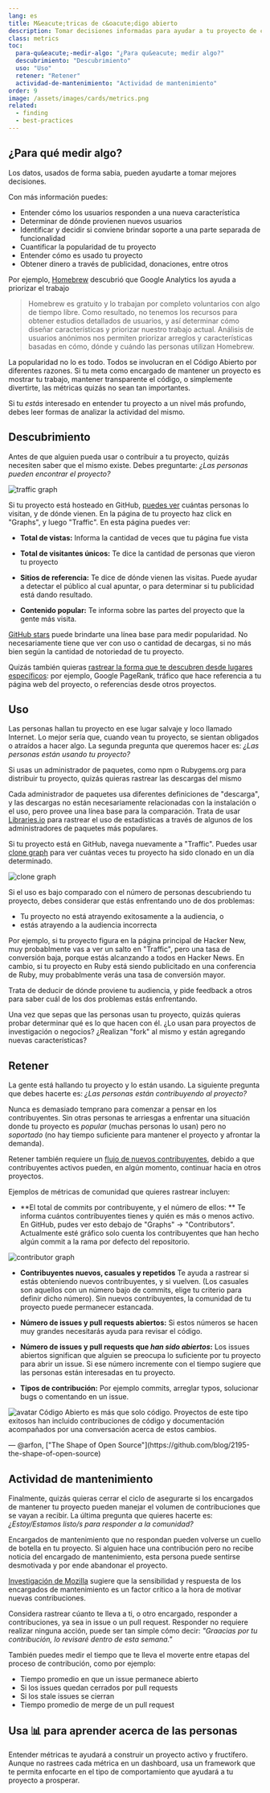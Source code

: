 ```yaml
---
lang: es
title: M&eacute;tricas de c&oacute;digo abierto
description: Tomar decisiones informadas para ayudar a tu proyecto de c&oacute;digo abierto a prosperar mediante la medici&oacute;n y el seguimiento de su &eacute;xito.
class: metrics
toc:
  para-qu&eacute;-medir-algo: "¿Para qu&eacute; medir algo?"
  descubrimiento: "Descubrimiento"
  uso: "Uso"
  retener: "Retener"
  actividad-de-mantenimiento: "Actividad de mantenimiento"
order: 9
image: /assets/images/cards/metrics.png
related:
  - finding
  - best-practices
---
```


## ¿Para qu&eacute; medir algo?

Los datos, usados de forma sabia, pueden ayudarte a tomar mejores decisiones.

Con m&aacute;s informaci&oacute;n puedes:

* Entender c&oacute;mo los usuarios responden a una nueva caracter&iacute;stica
* Determinar de d&oacute;nde provienen nuevos usuarios
* Identificar y decidir si conviene brindar soporte a una parte separada de funcionalidad
* Cuantificar la popularidad de tu proyecto
* Entender c&oacute;mo es usado tu proyecto
* Obtener dinero a trav&eacute;s de publicidad, donaciones, entre otros

Por ejemplo, [Homebrew](https://github.com/Homebrew/brew/blob/bbed7246bc5c5b7acb8c1d427d10b43e090dfd39/docs/Analytics.md) descubri&oacute; que Google Analytics los ayuda a priorizar el trabajo

> Homebrew es gratuito y lo trabajan por completo voluntarios con algo de tiempo libre. Como resultado, no tenemos los recursos para obtener estudios detallados de usuarios, y as&iacute; determinar c&oacute;mo diseñar caracter&iacute;sticas y priorizar nuestro trabajo actual. An&aacute;lisis de usuarios an&oacute;nimos nos permiten priorizar arreglos y caracter&iacute;sticas basadas en c&oacute;mo, d&oacute;nde y cu&aacute;ndo las personas utilizan Homebrew.

La popularidad no lo es todo. Todos se involucran en el C&oacute;digo Abierto por diferentes razones. Si tu meta como encargado de mantener un proyecto es mostrar tu trabajo, mantener transparente el c&oacute;digo, o simplemente divertirte, las m&eacute;tricas quiz&aacute;s no sean tan importantes.

Si tu _est&aacute;s_ interesado en entender tu proyecto a un nivel m&aacute;s profundo, debes leer formas de analizar la actividad del mismo.

## Descubrimiento

Antes de que alguien pueda usar o contribuir a tu proyecto, quiz&aacute;s necesiten saber que el mismo existe. Debes preguntarte: _¿Las personas pueden encontrar el proyecto?_

![traffic graph](/assets/images/metrics/repo_traffic_graphs_tooltip.png)

Si tu proyecto est&aacute; hosteado en GitHub, [puedes ver](https://help.github.com/articles/about-repository-graphs/#traffic) cu&aacute;ntas personas lo visitan, y de d&oacute;nde vienen. En la p&aacute;gina de tu proyecto haz click en "Graphs", y luego "Traffic". En esta p&aacute;gina puedes ver:

* **Total de vistas:** Informa la cantidad de veces que tu p&aacute;gina fue vista

* **Total de visitantes únicos:** Te dice la cantidad de personas que vieron tu proyecto

* **Sitios de referencia:** Te dice de d&oacute;nde vienen las visitas. Puede ayudar a detectar el público al cual apuntar, o para determinar si tu publicidad est&aacute; dando resultado.

* **Contenido popular:** Te informa sobre las partes del proyecto que la gente m&aacute;s visita.

[GitHub stars](https://help.github.com/articles/about-stars/) puede brindarte una l&iacute;nea base para medir popularidad. No necesariamente tiene que ver con uso o cantidad de decargas, si no m&aacute;s bien según la cantidad de notoriedad de tu proyecto.

Quiz&aacute;s tambi&eacute;n quieras [rastrear la forma que te descubren desde lugares espec&iacute;ficos](https://opensource.com/business/16/6/pirate-metrics): por ejemplo, Google PageRank, tr&aacute;fico que hace referencia a tu p&aacute;gina web del proyecto, o referencias desde otros proyectos.

## Uso

Las personas hallan tu proyecto en ese lugar salvaje y loco llamado Internet. Lo mejor ser&iacute;a que, cuando vean tu proyecto, se sientan obligados o atra&iacute;dos a hacer algo. La segunda pregunta que queremos hacer es: _¿Las personas est&aacute;n usando tu proyecto?_

Si usas un administrador de paquetes, como npm o Rubygems.org para distribuir tu proyecto, quiz&aacute;s quieras rastrear las descargas del mismo

Cada administrador de paquetes usa diferentes definiciones de "descarga", y las descargas no est&aacute;n necesariamente relacionadas con la instalaci&oacute;n o el uso, pero provee una l&iacute;nea base para la comparaci&oacute;n. Trata de usar [Libraries.io](https://libraries.io/) para rastrear el uso de estad&iacute;sticas a trav&eacute;s de algunos de los administradores de paquetes m&aacute;s populares.

Si tu proyecto est&aacute; en GitHub, navega nuevamente a "Traffic". Puedes usar [clone graph](https://github.com/blog/1873-clone-graphs) para ver cu&aacute;ntas veces tu proyecto ha sido clonado en un d&iacute;a determinado.

![clone graph](/assets/images/metrics/clone_graph.png)

Si el uso es bajo comparado con el número de personas descubriendo tu proyecto, debes considerar que est&aacute;s enfrentando uno de dos problemas:

* Tu proyecto no est&aacute; atrayendo exitosamente a la audiencia, o
* est&aacute;s atrayendo a la audiencia incorrecta

Por ejemplo, si tu proyecto figura en la p&aacute;gina principal de Hacker New, muy probablmente vas a ver un salto en "Traffic", pero una tasa de conversi&oacute;n baja, porque est&aacute;s alcanzando a todos en Hacker News. En cambio, si tu proyecto en Ruby est&aacute; siendo publicitado en una conferencia de Ruby, muy probablmente ver&aacute;s una tasa de conversi&oacute;n mayor.

Trata de deducir de d&oacute;nde proviene tu audiencia, y pide feedback a otros para saber cu&aacute;l de los dos problemas est&aacute;s enfrentando.

Una vez que sepas que las personas usan tu proyecto, quiz&aacute;s quieras probar determinar qu&eacute; es lo que hacen con &eacute;l. ¿Lo usan para proyectos de investigaci&oacute;n o negocios? ¿Realizan "fork" al mismo y est&aacute;n agregando nuevas caracter&iacute;sticas?

## Retener

La gente est&aacute; hallando tu proyecto y lo est&aacute;n usando. La siguiente pregunta que debes hacerte es: _¿Las personas est&aacute;n contribuyendo al proyecto?_

Nunca es demasiado temprano para comenzar a pensar en los contribuyentes. Sin otras personas te arriesgas a enfrentar una situaci&oacute;n donde tu proyecto es _popular_ (muchas personas lo usan) pero no _soportado_ (no hay tiempo suficiente para mantener el proyecto y afrontar la demanda).

Retener tambi&eacute;n requiere un [flujo de nuevos contribuyentes](http://blog.abigailcabunoc.com/increasing-developer-engagement-at-mozilla-science-learning-advocacy#contributor-pathways_2), debido a que contribuyentes activos pueden, en algún momento, continuar hacia en otros proyectos.

Ejemplos de m&eacute;tricas de comunidad que quieres rastrear incluyen:

* **El total de commits por contribuyente, y el número de ellos: ** Te informa cu&aacute;ntos contribuyentes tienes y qui&eacute;n es m&aacute;s o menos activo. En GitHub, pudes ver esto debajo de "Graphs" -> "Contributors". Actualmente est&eacute; gr&aacute;fico solo cuenta los contribuyentes que han hecho algún commit a la rama por defecto del repositorio.

![contributor graph](/assets/images/metrics/repo_contributors_specific_graph.png)

* **Contribuyentes nuevos, casuales y repetidos** Te ayuda a rastrear si est&aacute;s obteniendo nuevos contribuyentes, y si vuelven. (Los casuales son aquellos con un número bajo de commits, elige tu criterio para definir dicho número). Sin nuevos contribuyentes, la comunidad de tu proyecto puede permanecer estancada.

* **Número de issues y pull requests abiertos:** Si estos números se hacen muy grandes necesitar&aacute;s ayuda para revisar el c&oacute;digo.

* **Número de issues y pull requests que _han sido abiertos_:** Los issues abiertos significan que alguien se preocupa lo suficiente por tu proyecto para abrir un issue. Si ese número incremente con el tiempo sugiere que las personas est&aacute;n interesadas en tu proyecto.

* **Tipos de contribuci&oacute;n:** Por ejemplo commits, arreglar typos, solucionar bugs o comentando en un issue.

<aside markdown="1" class="pquote">
  <img src="https://avatars1.githubusercontent.com/u/4483" class="pquote-avatar" alt="avatar">
  C&oacute;digo Abierto es m&aacute;s que solo c&oacute;digo. Proyectos de este tipo exitosos han incluido contribuciones de c&oacute;digo y documentaci&oacute;n acompañados por una conversaci&oacute;n acerca de estos cambios.
  <p markdown="1" class="pquote-credit">
— @arfon, ["The Shape of Open Source"](https://github.com/blog/2195-the-shape-of-open-source)
  </p>
</aside>

## Actividad de mantenimiento

Finalmente, quiz&aacute;s quieras cerrar el ciclo de asegurarte si los encargados de mantener tu proyecto pueden manejar el volumen de contribuciones que se vayan a recibir. La última pregunta que quieres hacerte es: _¿Estoy/Estamos listo/s para responder a la comunidad?_

Encargados de mantenimiento que no respondan pueden volverse un cuello de botella en tu proyecto. Si alguien hace una contribuci&oacute;n pero no recibe noticia del encargado de mantenimiento, esta persona puede sentirse desmotivada y por ende abandonar el proyecto.

[Investigaci&oacute;n de Mozilla](https://docs.google.com/presentation/d/1hsJLv1ieSqtXBzd5YZusY-mB8e1VJzaeOmh8Q4VeMio/edit#slide=id.g43d857af8_0177) sugiere que la sensibilidad y respuesta de los encargados de mantenimiento es un factor cr&iacute;tico a la hora de motivar nuevas contribuciones.

Considera rastrear cúanto te lleva a ti, o otro encargado, responder a contribuciones, ya sea in issue o un pull request. Responder no requiere realizar ninguna acci&oacute;n, puede ser tan simple c&oacute;mo decir: _"Graacias por tu contribuci&oacute;n, lo revisar&eacute; dentro de esta semana."_

Tambi&eacute;n puedes medir el tiempo que te lleva el moverte entre etapas del proceso de contribuci&oacute;n, como por ejemplo:

* Tiempo promedio en que un issue permanece abierto
* Si los issues quedan cerrados por pull requests
* Si los stale issues se cierran
* Tiempo promedio de merge de un pull request


## Usa 📊 para aprender acerca de las personas

Entender m&eacute;tricas te ayudar&aacute; a construir un proyecto activo y fruct&iacute;fero. Aunque no rastrees cada m&eacute;trica en un dashboard, usa un framework que te permita enfocarte en el tipo de comportamiento que ayudar&aacute; a tu proyecto a prosperar.
